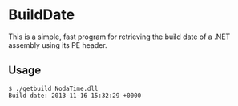 # BuildDate

This is a simple, fast program for retrieving the build date of a .NET assembly using its PE header.

## Usage

	$ ./getbuild NodaTime.dll
	Build date: 2013-11-16 15:32:29 +0000
